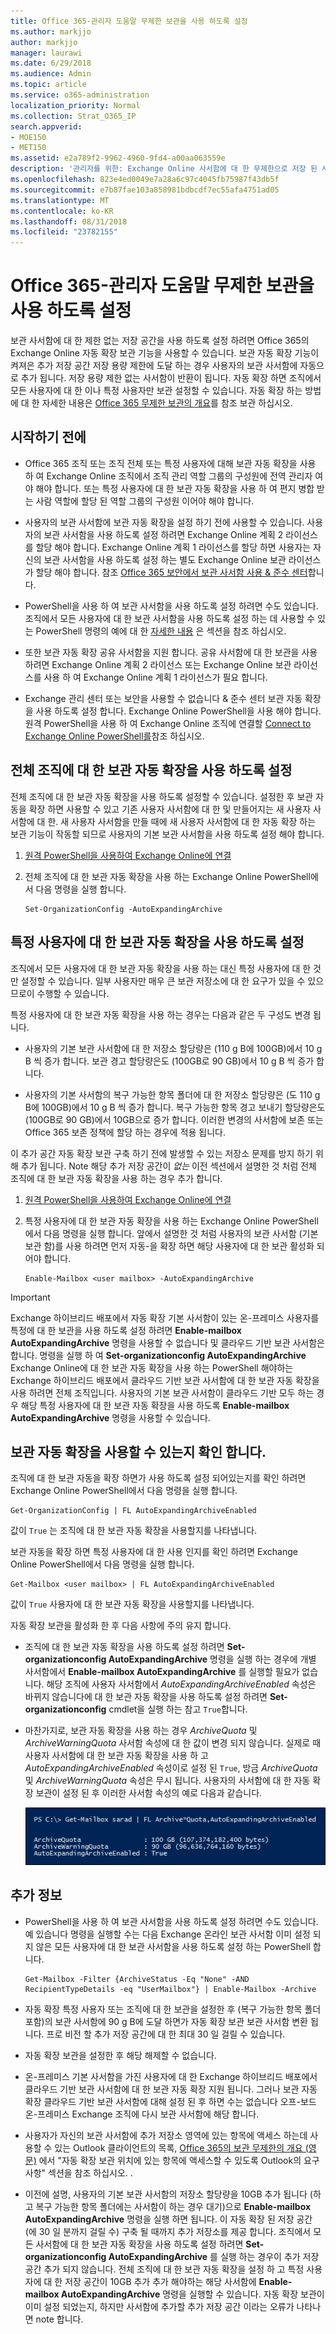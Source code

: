 ```yaml
---
title: Office 365-관리자 도움말 무제한 보관을 사용 하도록 설정
ms.author: markjjo
author: markjjo
manager: laurawi
ms.date: 6/29/2018
ms.audience: Admin
ms.topic: article
ms.service: o365-administration
localization_priority: Normal
ms.collection: Strat_O365_IP
search.appverid:
- MOE150
- MET150
ms.assetid: e2a789f2-9962-4960-9fd4-a00aa063559e
description: '관리자를 위한: Exchange Online 사서함에 대 한 무제한으로 저장 된 사용자에 게 제공 하는 Office 365의 보관 자동 확장을 사용 하는 방법을 설명 합니다. 특정 사용자만 또는 전체 조직에 대 한 보관 자동 확장을 사용 하도록 설정할 수 있습니다.'
ms.openlocfilehash: 823e4ed0049e7a28a6c97c4045fb75987f43db5f
ms.sourcegitcommit: e7b87fae103a858981bdbcdf7ec55afa4751ad05
ms.translationtype: MT
ms.contentlocale: ko-KR
ms.lasthandoff: 08/31/2018
ms.locfileid: "23782155"
---
```

# <a name="enable-unlimited-archiving-in-office-365---admin-help"></a>Office 365-관리자 도움말 무제한 보관을 사용 하도록 설정

보관 사서함에 대 한 제한 없는 저장 공간을 사용 하도록 설정 하려면 Office 365의 Exchange Online 자동 확장 보관 기능을 사용할 수 있습니다. 보관 자동 확장 기능이 켜져은 추가 저장 공간 저장 용량 제한에 도달 하는 경우 사용자의 보관 사서함에 자동으로 추가 됩니다. 저장 용량 제한 없는 사서함이 반환이 됩니다. 자동 확장 하면 조직에서 모든 사용자에 대 한 이나 특정 사용자만 보관 설정할 수 있습니다. 자동 확장 하는 방법에 대 한 자세한 내용은 [Office 365 무제한 보관의 개요](unlimited-archiving.md)를 참조 보관 하십시오.

## <a name="before-you-begin"></a>시작하기 전에

- Office 365 조직 또는 조직 전체 또는 특정 사용자에 대해 보관 자동 확장을 사용 하 여 Exchange Online 조직에서 조직 관리 역할 그룹의 구성원에 전역 관리자 여야 해야 합니다. 또는 특정 사용자에 대 한 보관 자동 확장을 사용 하 여 편지 병합 받는 사람 역할에 할당 된 역할 그룹의 구성원 이어야 해야 합니다.
    
- 사용자의 보관 사서함에 보관 자동 확장을 설정 하기 전에 사용할 수 있습니다. 사용자의 보관 사서함을 사용 하도록 설정 하려면 Exchange Online 계획 2 라이선스를 할당 해야 합니다. Exchange Online 계획 1 라이선스를 할당 하면 사용자는 자신의 보관 사서함을 사용 하도록 설정 하는 별도 Exchange Online 보관 라이선스가 할당 해야 합니다. 참조 [Office 365 보안에서 보관 사서함 사용 &amp; 준수 센터](enable-archive-mailboxes.md)합니다.
    
- PowerShell을 사용 하 여 보관 사서함을 사용 하도록 설정 하려면 수도 있습니다. 조직에서 모든 사용자에 대 한 보관 사서함을 사용 하도록 설정 하는 데 사용할 수 있는 PowerShell 명령의 예에 대 한 [자세한 내용](#more-information) 은 섹션을 참조 하십시오. 
    
- 또한 보관 자동 확장 공유 사서함을 지원 합니다. 공유 사서함에 대 한 보관을 사용 하려면 Exchange Online 계획 2 라이선스 또는 Exchange Online 보관 라이선스를 사용 하 여 Exchange Online 계획 1 라이선스가 필요 합니다.
    
- Exchange 관리 센터 또는 보안을 사용할 수 없습니다 &amp; 준수 센터 보관 자동 확장을 사용 하도록 설정 합니다. Exchange Online PowerShell을 사용 해야 합니다. 원격 PowerShell을 사용 하 여 Exchange Online 조직에 연결할 [Connect to Exchange Online PowerShell를](https://go.microsoft.com/fwlink/p/?linkid=396554)참조 하십시오.
    
  
## <a name="enable-auto-expanding-archiving-for-your-entire-organization"></a>전체 조직에 대 한 보관 자동 확장을 사용 하도록 설정

전체 조직에 대 한 보관 자동 확장을 사용 하도록 설정할 수 있습니다. 설정한 후 보관 자동을 확장 하면 사용할 수 있고 기존 사용자 사서함에 대 한 및 만들어지는 새 사용자 사서함에 대 한. 새 사용자 사서함을 만들 때에 새 사용자 사서함에 대 한 자동 확장 하는 보관 기능이 작동할 되므로 사용자의 기본 보관 사서함을 사용 하도록 설정 해야 합니다.
  
1. [원격 PowerShell을 사용하여 Exchange Online에 연결](https://go.microsoft.com/fwlink/p/?linkid=396554)
    
2. 전체 조직에 대 한 보관 자동 확장을 사용 하는 Exchange Online PowerShell에서 다음 명령을 실행 합니다.

    ```
    Set-OrganizationConfig -AutoExpandingArchive
    ```
  
## <a name="enable-auto-expanding-archiving-for-specific-users"></a>특정 사용자에 대 한 보관 자동 확장을 사용 하도록 설정

조직에서 모든 사용자에 대 한 보관 자동 확장을 사용 하는 대신 특정 사용자에 대 한 것만 설정할 수 있습니다. 일부 사용자만 매우 큰 보관 저장소에 대 한 요구가 있을 수 있으므로이 수행할 수 있습니다.
  
특정 사용자에 대 한 보관 자동 확장을 사용 하는 경우는 다음과 같은 두 구성도 변경 됩니다.
  
- 사용자의 기본 보관 사서함에 대 한 저장소 할당량은 (110 g B에 100GB)에서 10 g B 씩 증가 합니다. 보관 경고 할당량은도 (100GB로 90 GB)에서 10 g B 씩 증가 합니다.
    
- 사용자의 기본 사서함의 복구 가능한 항목 폴더에 대 한 저장소 할당량은 (도 110 g B에 100GB)에서 10 g B 씩 증가 합니다. 복구 가능한 항목 경고 보내기 할당량은도 (100GB로 90 GB)에서 10GB으로 증가 합니다. 이러한 변경의 사서함에 보존 또는 Office 365 보존 정책에 할당 하는 경우에 적용 됩니다.
    
이 추가 공간 자동 확장 보관 구축 하기 전에 발생할 수 있는 저장소 문제를 방지 하기 위해 추가 됩니다. Note 해당 추가 저장 공간이 *없는* 이전 섹션에서 설명한 것 처럼 전체 조직에 대 한 보관 자동 확장을 사용 하는 경우 추가 합니다. 
  
1. [원격 PowerShell을 사용하여 Exchange Online에 연결](https://go.microsoft.com/fwlink/p/?linkid=396554)
    
2. 특정 사용자에 대 한 보관 자동 확장을 사용 하는 Exchange Online PowerShell에서 다음 명령을 실행 합니다. 앞에서 설명한 것 처럼 사용자의 보관 사서함 (기본 보관 함)를 사용 하려면 먼저 자동-을 확장 하면 해당 사용자에 대 한 보관 활성화 되어야 합니다.
    
    ```
    Enable-Mailbox <user mailbox> -AutoExpandingArchive
    ```


> [!IMPORTANT]
> Exchange 하이브리드 배포에서 자동 확장 기본 사서함이 있는 온-프레미스 사용자를 특정에 대 한 보관을 사용 하도록 설정 하려면 **Enable-mailbox AutoExpandingArchive** 명령을 사용할 수 없습니다 및 클라우드 기반 보관 사서함은 합니다. 명령을 실행 하 여 **Set-organizationconfig AutoExpandingArchive** Exchange Online에 대 한 보관 자동 확장을 사용 하는 PowerShell 해야하는 Exchange 하이브리드 배포에서 클라우드 기반 보관 사서함에 대 한 보관 자동 확장을 사용 하려면 전체 조직입니다. 사용자의 기본 보관 사서함이 클라우드 기반 모두 하는 경우 해당 특정 사용자에 대 한 보관 자동 확장을 사용 하도록 **Enable-mailbox AutoExpandingArchive** 명령을 사용할 수 있습니다. 
  
## <a name="verify-that-auto-expanding-archiving-is-enabled"></a>보관 자동 확장을 사용할 수 있는지 확인 합니다.

조직에 대 한 보관 자동을 확장 하면가 사용 하도록 설정 되어있는지를 확인 하려면 Exchange Online PowerShell에서 다음 명령을 실행 합니다.

```
Get-OrganizationConfig | FL AutoExpandingArchiveEnabled
```

값이 `True` 는 조직에 대 한 보관 자동 확장을 사용할지를 나타냅니다. 
  
보관 자동을 확장 하면 특정 사용자에 대 한 사용 인지를 확인 하려면 Exchange Online PowerShell에서 다음 명령을 실행 합니다.
  
```
Get-Mailbox <user mailbox> | FL AutoExpandingArchiveEnabled
```
값이 `True` 사용자에 대 한 보관 자동 확장을 사용할지를 나타냅니다. 
  
자동 확장 보관을 활성화 한 후 다음 사항에 주의 유지 합니다.
  
- 조직에 대 한 보관 자동 확장을 사용 하도록 설정 하려면 **Set-organizationconfig AutoExpandingArchive** 명령을 실행 하는 경우에 개별 사서함에서 **Enable-mailbox AutoExpandingArchive** 를 실행할 필요가 없습니다. 해당 조직에 사용자 사서함에서 *AutoExpandingArchiveEnabled* 속성은 바뀌지 않습니다에 대 한 보관 자동 확장을 사용 하도록 설정 하려면 **Set-organizationconfig** cmdlet을 실행 하는 참고 `True`합니다.
    
- 마찬가지로, 보관 자동 확장을 사용 하는 경우 *ArchiveQuota* 및 *ArchiveWarningQuota* 사서함 속성에 대 한 값이 변경 되지 않습니다. 실제로 때 사용자 사서함에 대 한 보관 자동 확장을 사용 하 고 *AutoExpandingArchiveEnabled* 속성이로 설정 된 `True`, 방금 *ArchiveQuota* 및 *ArchiveWarningQuota* 속성은 무시 됩니다. 사용자의 사서함에 대 한 자동 확장 보관이 설정 된 후 이러한 사서함 속성의 예로 다음과 같습니다. 
    
    ![자동 확장 보관을 활성화 한 후 ArchiveQuota 및 ArchiveWarningQuota 속성은 무시 합니다.](media/6a1c1b69-5c4c-4267-aac8-53577667f03e.png)

  
## <a name="more-information"></a>추가 정보

- PowerShell을 사용 하 여 보관 사서함을 사용 하도록 설정 하려면 수도 있습니다. 예 있습니다 명령을 실행할 수는 다음 Exchange 온라인 보관 사서함 이미 설정 되지 않은 모든 사용자에 대 한 보관 사서함을 사용 하도록 설정 하는 PowerShell 합니다.

    ```
    Get-Mailbox -Filter {ArchiveStatus -Eq "None" -AND RecipientTypeDetails -eq "UserMailbox"} | Enable-Mailbox -Archive
    ```

- 자동 확장 특정 사용자 또는 조직에 대 한 보관을 설정한 후 (복구 가능한 항목 폴더 포함)의 보관 사서함에 90 g B에 도달 하면가 자동 확장 보관 보관 사서함 변환 됩니다. 프로 비전 할 추가 저장 공간에 대 한 최대 30 일 걸릴 수 있습니다.
    
- 자동 확장 보관을 설정한 후 해당 해제할 수 없습니다.
    
- 온-프레미스 기본 사서함을 가진 사용자에 대 한 Exchange 하이브리드 배포에서 클라우드 기반 보관 사서함에 대 한 보관 자동 확장 지원 됩니다. 그러나 보관 자동 확장 클라우드 기반 보관 사서함에 대해 설정 된 후 하면 수는 없습니다 오프-보드 온-프레미스 Exchange 조직에 다시 보관 사서함에 해당 합니다.
    
- 사용자가 자신의 보관 사서함에 추가 저장소 영역에 있는 항목에 액세스 하는데 사용할 수 있는 Outlook 클라이언트의 목록, [Office 365의 보관 무제한의 개요 (영문)](unlimited-archiving.md#outlook-requirements-for-accessing-items-in-an-auto-expanded-archive) 에서 "자동 확장 보관 위치에 있는 항목에 액세스할 수 있도록 Outlook의 요구 사항" 섹션을 참조 하십시오. .
    
- 이전에 설명, 사용자의 기본 보관 사서함의 저장소 할당량을 10GB 추가 됩니다 (하 고 복구 가능한 항목 폴더에는 사서함이 하는 경우 대기)으로 **Enable-mailbox AutoExpandingArchive** 명령을 실행 하면 됩니다. 이 자동 확장 된 저장 공간 (에 30 일 분까지 걸릴 수) 구축 될 때까지 추가 저장소를 제공 합니다. 조직에서 모든 사서함에 대 한 보관 자동 확장을 사용 하도록 설정 하려면 **Set-organizationconfig AutoExpandingArchive** 를 실행 하는 경우이 추가 저장 공간 추가 되지 않습니다. 전체 조직에 대 한 보관 자동 확장을 설정 하 고 특정 사용자에 대 한 저장 공간이 10GB 추가 추가 해야하는 해당 사서함에 **Enable-mailbox AutoExpandingArchive** 명령을 실행할 수 있습니다. 자동 확장 보관이 이미 설정 되었는지, 하지만 사서함에 추가할 추가 저장 공간 이라는 오류가 나타나면 note 합니다. 
